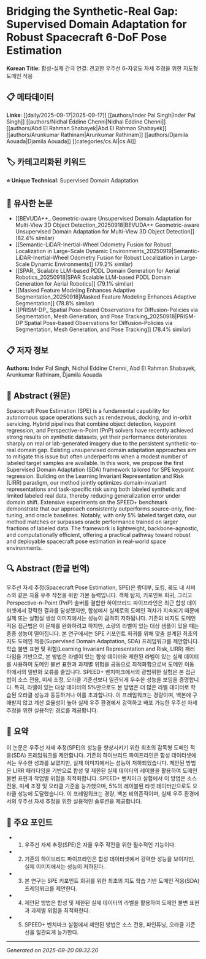 # Bridging the Synthetic-Real Gap: Supervised Domain Adaptation for Robust Spacecraft 6-DoF Pose Estimation

**Korean Title:** 합성-실제 간극 연결: 견고한 우주선 6-자유도 자세 추정을 위한 지도형 도메인 적응

## 📋 메타데이터

**Links**: [[daily/2025-09-17|2025-09-17]] [[authors/Inder Pal Singh|Inder Pal Singh]] [[authors/Nidhal Eddine Chenni|Nidhal Eddine Chenni]] [[authors/Abd El Rahman Shabayek|Abd El Rahman Shabayek]] [[authors/Arunkumar Rathinam|Arunkumar Rathinam]] [[authors/Djamila Aouada|Djamila Aouada]] [[categories/cs.AI|cs.AI]]

## 🏷️ 카테고리화된 키워드
**⭐ Unique Technical**: Supervised Domain Adaptation

## 🔗 유사한 논문
- [[BEVUDA++_ Geometric-aware Unsupervised Domain Adaptation for Multi-View 3D Object Detection_20250918|BEVUDA++ Geometric-aware Unsupervised Domain Adaptation for Multi-View 3D Object Detection]] (82.4% similar)
- [[Semantic-LiDAR-Inertial-Wheel Odometry Fusion for Robust Localization in Large-Scale Dynamic Environments_20250919|Semantic-LiDAR-Inertial-Wheel Odometry Fusion for Robust Localization in Large-Scale Dynamic Environments]] (79.2% similar)
- [[SPAR_ Scalable LLM-based PDDL Domain Generation for Aerial Robotics_20250918|SPAR Scalable LLM-based PDDL Domain Generation for Aerial Robotics]] (79.1% similar)
- [[Masked Feature Modeling Enhances Adaptive Segmentation_20250918|Masked Feature Modeling Enhances Adaptive Segmentation]] (78.8% similar)
- [[PRISM-DP_ Spatial Pose-based Observations for Diffusion-Policies via Segmentation, Mesh Generation, and Pose Tracking_20250918|PRISM-DP Spatial Pose-based Observations for Diffusion-Policies via Segmentation, Mesh Generation, and Pose Tracking]] (78.4% similar)

## 📋 저자 정보

**Authors:** Inder Pal Singh, Nidhal Eddine Chenni, Abd El Rahman Shabayek, Arunkumar Rathinam, Djamila Aouada

## 📄 Abstract (원문)

Spacecraft Pose Estimation (SPE) is a fundamental capability for autonomous
space operations such as rendezvous, docking, and in-orbit servicing. Hybrid
pipelines that combine object detection, keypoint regression, and
Perspective-n-Point (PnP) solvers have recently achieved strong results on
synthetic datasets, yet their performance deteriorates sharply on real or
lab-generated imagery due to the persistent synthetic-to-real domain gap.
Existing unsupervised domain adaptation approaches aim to mitigate this issue
but often underperform when a modest number of labeled target samples are
available. In this work, we propose the first Supervised Domain Adaptation
(SDA) framework tailored for SPE keypoint regression. Building on the Learning
Invariant Representation and Risk (LIRR) paradigm, our method jointly optimizes
domain-invariant representations and task-specific risk using both labeled
synthetic and limited labeled real data, thereby reducing generalization error
under domain shift. Extensive experiments on the SPEED+ benchmark demonstrate
that our approach consistently outperforms source-only, fine-tuning, and oracle
baselines. Notably, with only 5% labeled target data, our method matches or
surpasses oracle performance trained on larger fractions of labeled data. The
framework is lightweight, backbone-agnostic, and computationally efficient,
offering a practical pathway toward robust and deployable spacecraft pose
estimation in real-world space environments.

## 🔍 Abstract (한글 번역)

우주선 자세 추정(Spacecraft Pose Estimation, SPE)은 랑데부, 도킹, 궤도 내 서비스와 같은 자율 우주 작전을 위한 기본 능력입니다. 객체 탐지, 키포인트 회귀, 그리고 Perspective-n-Point (PnP) 솔버를 결합한 하이브리드 파이프라인은 최근 합성 데이터셋에서 강력한 결과를 달성했지만, 합성에서 실제로의 도메인 격차가 지속되기 때문에 실제 또는 실험실 생성 이미지에서는 성능이 급격히 저하됩니다. 기존의 비지도 도메인 적응 접근법은 이 문제를 완화하려고 하지만, 소량의 라벨이 있는 대상 샘플이 있을 때는 종종 성능이 떨어집니다. 본 연구에서는 SPE 키포인트 회귀를 위해 맞춤 설계된 최초의 지도 도메인 적응(Supervised Domain Adaptation, SDA) 프레임워크를 제안합니다. 학습 불변 표현 및 위험(Learning Invariant Representation and Risk, LIRR) 패러다임을 기반으로, 본 방법은 라벨이 있는 합성 데이터와 제한된 라벨이 있는 실제 데이터를 사용하여 도메인 불변 표현과 과제별 위험을 공동으로 최적화함으로써 도메인 이동 하에서의 일반화 오류를 줄입니다. SPEED+ 벤치마크에서의 광범위한 실험은 본 접근법이 소스 전용, 미세 조정, 오라클 기준선보다 일관되게 우수한 성능을 보임을 증명합니다. 특히, 라벨이 있는 대상 데이터의 5%만으로도 본 방법은 더 많은 라벨 데이터로 학습된 오라클 성능과 동등하거나 이를 초과합니다. 이 프레임워크는 경량이며, 백본에 구애받지 않고 계산 효율성이 높아 실제 우주 환경에서 강력하고 배포 가능한 우주선 자세 추정을 위한 실용적인 경로를 제공합니다.

## 📝 요약

이 논문은 우주선 자세 추정(SPE)의 성능을 향상시키기 위한 최초의 감독형 도메인 적응(SDA) 프레임워크를 제안합니다. 기존의 하이브리드 파이프라인은 합성 데이터셋에서는 우수한 성과를 보였지만, 실제 이미지에서는 성능이 저하되었습니다. 제안된 방법은 LIRR 패러다임을 기반으로 합성 및 제한된 실제 데이터의 레이블을 활용하여 도메인 불변 표현과 작업별 위험을 최적화합니다. SPEED+ 벤치마크 실험에서 이 방법은 소스 전용, 미세 조정 및 오라클 기준을 능가했으며, 5%의 레이블된 타겟 데이터만으로도 오라클 성능에 도달했습니다. 이 프레임워크는 경량, 백본 비의존적이며, 실제 우주 환경에서의 우주선 자세 추정을 위한 실용적인 솔루션을 제공합니다.

## 🎯 주요 포인트

- 1. 우주선 자세 추정(SPE)은 자율 우주 작전을 위한 필수적인 기능이다.

- 2. 기존의 하이브리드 파이프라인은 합성 데이터셋에서 강력한 성능을 보이지만, 실제 이미지에서는 성능이 저하된다.

- 3. 본 연구는 SPE 키포인트 회귀를 위한 최초의 지도 학습 기반 도메인 적응(SDA) 프레임워크를 제안한다.

- 4. 제안된 방법은 합성 및 제한된 실제 데이터의 라벨을 활용하여 도메인 불변 표현과 과제별 위험을 최적화한다.

- 5. SPEED+ 벤치마크 실험에서 제안된 방법은 소스 전용, 파인튜닝, 오라클 기준선을 일관되게 능가한다.

---

*Generated on 2025-09-20 09:32:20*